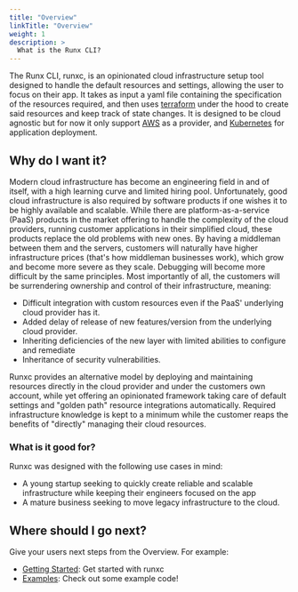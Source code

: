```yaml
---
title: "Overview"
linkTitle: "Overview"
weight: 1
description: >
  What is the Runx CLI?
---
```



The Runx CLI, runxc, is an opinionated cloud infrastructure setup tool designed to handle the default resources and
settings, allowing the user to focus on their app. It takes as input a yaml file containing the specification
of the resources required, and then uses [terraform](https://www.terraform.io/) under the hood to create said 
resources and keep track of state changes. It is designed to be cloud agnostic but for now it only support 
[AWS](https://aws.amazon.com/) as a  provider, and [Kubernetes](https://kubernetes.io/) for application deployment.

## Why do I want it?

Modern cloud infrastructure has become an engineering field in and of itself, with a high learning curve and limited
hiring pool. Unfortunately, good cloud infrastructure is also required by software products if one wishes it to
be highly available and scalable. While there are platform-as-a-service (PaaS) products in the market offering to 
handle the complexity of the cloud providers, running customer applications in their simplified cloud, these products
replace the old problems with new ones. By having a middleman between them and the servers, customers will naturally
have higher infrastructure prices (that's how middleman businesses work), which grow and become more severe as they
scale. Debugging will become more difficult by the same principles. Most importantly of all, the customers will be
surrendering ownership and control of their infrastructure, meaning:
* Difficult integration with custom resources even if the PaaS' underlying cloud provider has it.
* Added delay of release of new features/version from the underlying cloud provider.
* Inheriting deficiencies of the new layer with limited abilities to configure and remediate
* Inheritance of security vulnerabilities.

Runxc provides an alternative model by deploying and maintaining resources directly in the cloud provider and under the
customers own account, while yet offering an opinionated framework taking care of default settings and "golden path"
resource integrations automatically. Required infrastructure knowledge is kept to a minimum while the customer reaps
the benefits of "directly" managing their cloud resources.

### What is it good for?
Runxc was designed with the following use cases in mind:
  - A young startup seeking to quickly create reliable and scalable infrastructure while keeping their engineers 
    focused on the app
  - A mature business seeking to move legacy infrastructure to the cloud.

## Where should I go next?

Give your users next steps from the Overview. For example:

* [Getting Started](/docs/getting-started/): Get started with runxc
* [Examples](/docs/examples/): Check out some example code!


